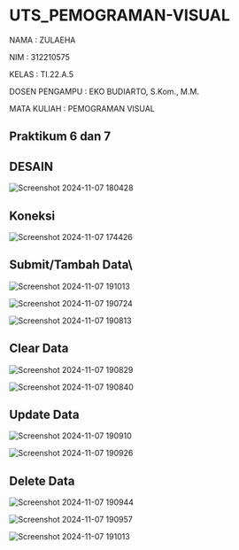 # UTS_PEMOGRAMAN-VISUAL

NAMA           : ZULAEHA

NIM            : 312210575

KELAS          : TI.22.A.5

DOSEN PENGAMPU : EKO BUDIARTO, S.Kom., M.M.

MATA KULIAH    : PEMOGRAMAN VISUAL



## Praktikum 6 dan 7

## DESAIN
![Screenshot 2024-11-07 180428](https://github.com/user-attachments/assets/20e03351-75d2-44f5-b22d-5918457fb7e4)

## Koneksi
![Screenshot 2024-11-07 174426](https://github.com/user-attachments/assets/1b8bcf95-07e6-48f3-bb7b-2fda1c48e74e)

## Submit/Tambah Data\
![Screenshot 2024-11-07 191013](https://github.com/user-attachments/assets/f88dd157-6a6c-401f-a86f-4a540560cfa6)

![Screenshot 2024-11-07 190724](https://github.com/user-attachments/assets/6733eb2d-5847-4908-b50b-e99883be5dfa)

![Screenshot 2024-11-07 190813](https://github.com/user-attachments/assets/0dd47fb3-4c90-4889-86fb-2cf9843551a6)

## Clear Data
![Screenshot 2024-11-07 190829](https://github.com/user-attachments/assets/e8ba32ef-ca2a-4ee8-9e86-296d61104f6a)

![Screenshot 2024-11-07 190840](https://github.com/user-attachments/assets/aefa848b-611a-4680-8cd0-f444105a4652)

## Update Data
![Screenshot 2024-11-07 190910](https://github.com/user-attachments/assets/2688fe5f-e2aa-4734-af6f-799585c76489)

![Screenshot 2024-11-07 190926](https://github.com/user-attachments/assets/f978dd67-ee07-4306-8327-d2c7e908603c)

## Delete Data

![Screenshot 2024-11-07 190944](https://github.com/user-attachments/assets/2781a080-9a00-43f6-91da-f4e1faafe183)

![Screenshot 2024-11-07 190957](https://github.com/user-attachments/assets/0c27abc7-a66d-4a8c-8357-1743a1fbb565)


![Screenshot 2024-11-07 191013](https://github.com/user-attachments/assets/8fcb87ad-44ed-49dc-bd3d-fa6149c53ce4)




